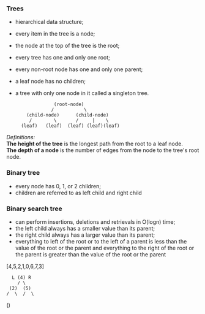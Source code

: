 ### Trees

- hierarchical data structure;
- every item in the tree is a node;
- the node at the top of the tree is the root;
- every tree has one and only one root;
- every non-root node has one and only one parent;
- a leaf node has no children;
- a tree with only one node in it called a singleton tree.

                    (root-node)
                   /           \
          (child-node)      (child-node)
           /        \       /     |    \
        (leaf)   (leaf)  (leaf) (leaf)(leaf)


*Definitions:*
<br>
**The height of the tree** is the longest path from the root to a leaf node.
<br>
**The depth of a node** is the number of edges from the node to the tree's root node.

### Binary tree

- every node has 0, 1, or 2 children;
- children are referred to as left child and right child



### Binary search tree

- can perform insertions, deletions and retrievals in O(logn) time;
- the left child always has a smaller value than its parent;
- the right child always has a larger value than its parent;
- everything to left of the root or to the left of a parent is less than the value of the root or the parent and everything to the right of the root or the parent is greater than the value of the root or the parent



[4,5,2,1,0,6,7,3]

      L (4) R
        / \
     (2)  (5)
    /  \  /  \
   ()